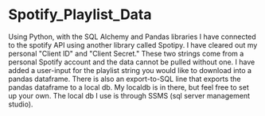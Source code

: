 # Spotify_Playlist_Data
Using Python, with the SQL Alchemy and Pandas libraries I have connected to the spotify API using another library called Spotipy. 
I have cleared out my personal "Client ID" and "Client Secret." These two strings come from a personal Spotify account and the data cannot be pulled without one. 
I have added a user-input for the playlist string you would like to download into a pandas dataframe.
There is also an export-to-SQL line that exports the pandas dataframe to a local db. My localdb is in there, but feel free to set up your own.
The local db I use is through SSMS (sql server management studio).
